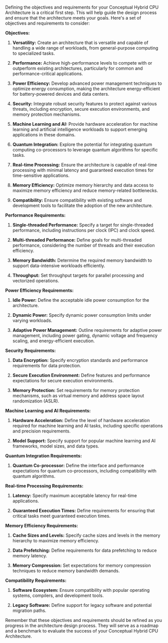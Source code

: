 Defining the objectives and requirements for your Conceptual Hybrid CPU Architecture is a critical first step. This will help guide the design process and ensure that the architecture meets your goals. Here's a set of objectives and requirements to consider:

**Objectives:**

1. **Versatility:** Create an architecture that is versatile and capable of handling a wide range of workloads, from general-purpose computing to specialized tasks.

2. **Performance:** Achieve high-performance levels to compete with or outperform existing architectures, particularly for common and performance-critical applications.

3. **Power Efficiency:** Develop advanced power management techniques to optimize energy consumption, making the architecture energy-efficient for battery-powered devices and data centers.

4. **Security:** Integrate robust security features to protect against various threats, including encryption, secure execution environments, and memory protection mechanisms.

5. **Machine Learning and AI:** Provide hardware acceleration for machine learning and artificial intelligence workloads to support emerging applications in these domains.

6. **Quantum Integration:** Explore the potential for integrating quantum computing co-processors to leverage quantum algorithms for specific tasks.

7. **Real-time Processing:** Ensure the architecture is capable of real-time processing with minimal latency and guaranteed execution times for time-sensitive applications.

8. **Memory Efficiency:** Optimize memory hierarchy and data access to maximize memory efficiency and reduce memory-related bottlenecks.

9. **Compatibility:** Ensure compatibility with existing software and development tools to facilitate the adoption of the new architecture.

**Performance Requirements:**

1. **Single-threaded Performance:** Specify a target for single-threaded performance, including instructions per clock (IPC) and clock speed.

2. **Multi-threaded Performance:** Define goals for multi-threaded performance, considering the number of threads and their execution efficiency.

3. **Memory Bandwidth:** Determine the required memory bandwidth to support data-intensive workloads efficiently.

4. **Throughput:** Set throughput targets for parallel processing and vectorized operations.

**Power Efficiency Requirements:**

1. **Idle Power:** Define the acceptable idle power consumption for the architecture.

2. **Dynamic Power:** Specify dynamic power consumption limits under varying workloads.

3. **Adaptive Power Management:** Outline requirements for adaptive power management, including power gating, dynamic voltage and frequency scaling, and energy-efficient execution.

**Security Requirements:**

1. **Data Encryption:** Specify encryption standards and performance requirements for data protection.

2. **Secure Execution Environment:** Define features and performance expectations for secure execution environments.

3. **Memory Protection:** Set requirements for memory protection mechanisms, such as virtual memory and address space layout randomization (ASLR).

**Machine Learning and AI Requirements:**

1. **Hardware Acceleration:** Define the level of hardware acceleration required for machine learning and AI tasks, including specific operations and precision requirements.

2. **Model Support:** Specify support for popular machine learning and AI frameworks, model sizes, and data types.

**Quantum Integration Requirements:**

1. **Quantum Co-processor:** Define the interface and performance expectations for quantum co-processors, including compatibility with quantum algorithms.

**Real-time Processing Requirements:**

1. **Latency:** Specify maximum acceptable latency for real-time applications.

2. **Guaranteed Execution Times:** Define requirements for ensuring that critical tasks meet guaranteed execution times.

**Memory Efficiency Requirements:**

1. **Cache Sizes and Levels:** Specify cache sizes and levels in the memory hierarchy to maximize memory efficiency.

2. **Data Prefetching:** Define requirements for data prefetching to reduce memory latency.

3. **Memory Compression:** Set expectations for memory compression techniques to reduce memory bandwidth demands.

**Compatibility Requirements:**

1. **Software Ecosystem:** Ensure compatibility with popular operating systems, compilers, and development tools.

2. **Legacy Software:** Define support for legacy software and potential migration paths.

Remember that these objectives and requirements should be refined as you progress in the architecture design process. They will serve as a roadmap and a benchmark to evaluate the success of your Conceptual Hybrid CPU Architecture.
